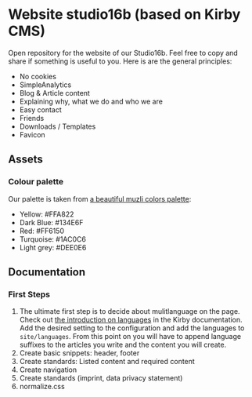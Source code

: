 # Website studio16b (based on Kirby CMS)

Open repository for the website of our Studio16b. Feel free to copy and share if something is useful to you. Here is are the general principles:

* No cookies
* SimpleAnalytics
* Blog & Article content
* Explaining why, what we do and who we are
* Easy contact
* Friends
* Downloads / Templates
* Favicon

## Assets

### Colour palette

Our palette is taken from [a beautiful muzli colors palette](https://colors.muz.li/palette/ffa822/134e6f/ff6150/1ac0c6/dee0e6):

* Yellow: #FFA822
* Dark Blue: #134E6F
* Red: #FF6150
* Turquoise: #1AC0C6
* Light grey: #DEE0E6

## Documentation

### First Steps

1. The ultimate first step is to decide about mulitlanguage on the page. Check out [the introduction on languages](https://getkirby.com/docs/guide/languages/introduction) in the Kirby documentation. Add the desired setting to the configuration and add the languages to `site/languages`. From this point on you will have to append language suffixes to the articles you write and the content you will create.
2. Create basic snippets: header, footer
3. Create standards: Listed content and required content
4. Create navigation
5. Create standards (imprint, data privacy statement)
6. normalize.css
